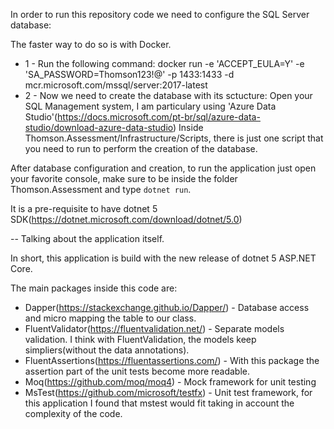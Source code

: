 In order to run this repository code we need to configure the SQL Server database:

The faster way to do so is with Docker.
  - 1 - Run the following command:
    docker run -e 'ACCEPT_EULA=Y' -e 'SA_PASSWORD=Thomson123!@' -p 1433:1433 -d mcr.microsoft.com/mssql/server:2017-latest
  - 2 - Now we need to create the database with its sctucture:
    Open your SQL Management system, I am particulary using 'Azure Data Studio'(https://docs.microsoft.com/pt-br/sql/azure-data-studio/download-azure-data-studio)
    Inside Thomson.Assessment/Infrastructure/Scripts, there is just one script that you need to run to perform the creation of the database.
    
After database configuration and creation, to run the application just open your favorite console, make sure to be inside the folder Thomson.Assessment and type `dotnet run`.

It is a pre-requisite to have dotnet 5 SDK(https://dotnet.microsoft.com/download/dotnet/5.0)

--
Talking about the application itself. 

In short, this application is build with the new release of dotnet 5 ASP.NET Core. 

The main packages inside this code are:

- Dapper(https://stackexchange.github.io/Dapper/) - Database access and micro mapping the table to our class.
- FluentValidator(https://fluentvalidation.net/)  - Separate models validation. I think with FluentValidation, the models keep simpliers(without the data annotations).
- FluentAssertions(https://fluentassertions.com/) - With this package the assertion part of the unit tests become more readable.
- Moq(https://github.com/moq/moq4)                - Mock framework for unit testing
- MsTest(https://github.com/microsoft/testfx)     - Unit test framework, for this application I found that mstest would fit taking in account the complexity of the code.
